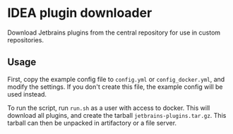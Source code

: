 # IDEA plugin downloader
Download Jetbrains plugins from the central repository for use in custom repositories.

## Usage

First, copy the example config file to `config.yml` or `config_docker.yml`, and modify the settings. If you don't create this file, the example config will be used instead.

To run the script, run `run.sh` as a user with access to docker. This will download all plugins, and create the tarball `jetbrains-plugins.tar.gz`. This tarball can then be unpacked in artifactory or a file server.
